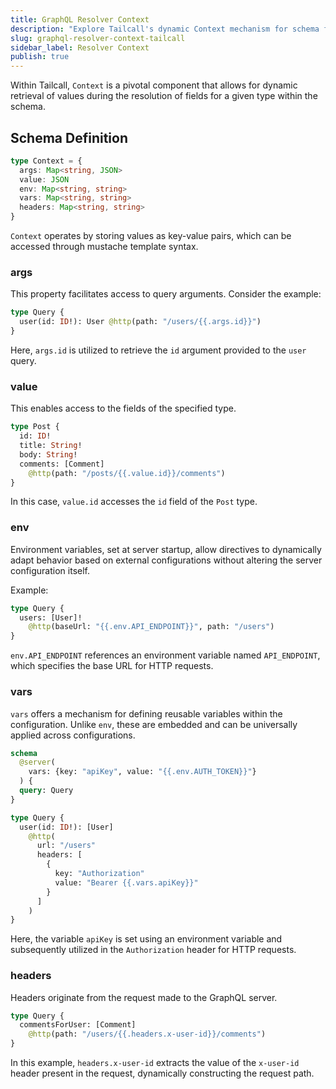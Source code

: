 ```yaml
---
title: GraphQL Resolver Context
description: "Explore Tailcall's dynamic Context mechanism for schema field resolution, enabling access to arguments, values, and environment variables for efficient GraphQL queries. Enhance your query handling with Tailcall's advanced Context features for optimized schema field resolution."
slug: graphql-resolver-context-tailcall
sidebar_label: Resolver Context
publish: true
---
```


Within Tailcall, `Context` is a pivotal component that allows for dynamic retrieval of values during the resolution of fields for a given type within the schema.

## Schema Definition

```typescript
type Context = {
  args: Map<string, JSON>
  value: JSON
  env: Map<string, string>
  vars: Map<string, string>
  headers: Map<string, string>
}
```

`Context` operates by storing values as key-value pairs, which can be accessed through mustache template syntax.

### args

This property facilitates access to query arguments. Consider the example:

```graphql showLineNumbers
type Query {
  user(id: ID!): User @http(path: "/users/{{.args.id}}")
}
```

Here, `args.id` is utilized to retrieve the `id` argument provided to the `user` query.

### value

This enables access to the fields of the specified type.

```graphql showlineNumbers
type Post {
  id: ID!
  title: String!
  body: String!
  comments: [Comment]
    @http(path: "/posts/{{.value.id}}/comments")
}
```

In this case, `value.id` accesses the `id` field of the `Post` type.

### env

Environment variables, set at server startup, allow directives to dynamically adapt behavior based on external configurations without altering the server configuration itself.

Example:

```graphql showLineNumbers
type Query {
  users: [User]!
    @http(baseUrl: "{{.env.API_ENDPOINT}}", path: "/users")
}
```

`env.API_ENDPOINT` references an environment variable named `API_ENDPOINT`, which specifies the base URL for HTTP requests.

### vars

`vars` offers a mechanism for defining reusable variables within the configuration. Unlike `env`, these are embedded and can be universally applied across configurations.

```graphql showLineNumbers
schema
  @server(
    vars: {key: "apiKey", value: "{{.env.AUTH_TOKEN}}"}
  ) {
  query: Query
}

type Query {
  user(id: ID!): [User]
    @http(
      url: "/users"
      headers: [
        {
          key: "Authorization"
          value: "Bearer {{.vars.apiKey}}"
        }
      ]
    )
}
```

Here, the variable `apiKey` is set using an environment variable and subsequently utilized in the `Authorization` header for HTTP requests.

### headers

Headers originate from the request made to the GraphQL server.

```graphql showLineNumbers
type Query {
  commentsForUser: [Comment]
    @http(path: "/users/{{.headers.x-user-id}}/comments")
}
```

In this example, `headers.x-user-id` extracts the value of the `x-user-id` header present in the request, dynamically constructing the request path.
